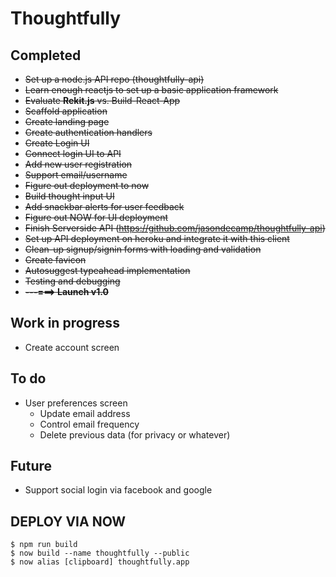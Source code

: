 # Thoughtfully

## Completed
- ~~Set up a node.js API repo (thoughtfully-api)~~
- ~~Learn enough reactjs to set up a basic application framework~~
- ~~Evaluate **Rekit.js** vs. Build-React-App~~
- ~~Scaffold application~~
- ~~Create landing page~~
- ~~Create authentication handlers~~
- ~~Create Login UI~~
- ~~Connect login UI to API~~
- ~~Add new user registration~~
- ~~Support email/username~~
- ~~Figure out deployment to now~~
- ~~Build thought input UI~~
- ~~Add snackbar alerts for user feedback~~
- ~~Figure out NOW for UI deployment~~
- ~~Finish Serverside API (https://github.com/jasondecamp/thoughtfully-api)~~
- ~~Set up API deployment on heroku and integrate it with this client~~
- ~~Clean-up signup/signin forms with loading and validation~~
- ~~Create favicon~~
- ~~Autosuggest typeahead implementation~~
- ~~Testing and debugging~~
- ~~**---===> Launch v1.0**~~

## Work in progress
- Create account screen

## To do
- User preferences screen
  - Update email address
  - Control email frequency
  - Delete previous data (for privacy or whatever)


## Future
- Support social login via facebook and google
  
  
## DEPLOY VIA NOW
```
$ npm run build
$ now build --name thoughtfully --public
$ now alias [clipboard] thoughtfully.app
```
